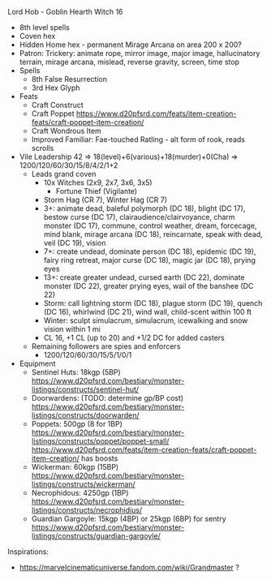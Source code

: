 Lord Hob - Goblin Hearth Witch 16
- 8th level spells
- Coven hex
- Hidden Home hex - permanent Mirage Arcana on area 200 x 200?
- Patron: Trickery: animate rope, mirror image, major image, hallucinatory terrain, mirage arcana, mislead, reverse gravity, screen, time stop
- Spells
  - 8th
    False Resurrection
  - 3rd
    Hex Glyph
- Feats
  - Craft Construct
  - Craft Poppet
    https://www.d20pfsrd.com/feats/item-creation-feats/craft-poppet-item-creation/
  - Craft Wondrous Item
  - Improved Familiar: Fae-touched Ratling - alt form of rook, reads scrolls
- Vile Leadership 42 => 18(level)+6(various)+18(murder)+0(Cha) => 1200/120/60/30/15/8/4/2/1+2
  - Leads grand coven
    - 10x Witches (2x9, 2x7, 3x6, 3x5)
      - Fortune Thief (Vigilante)
    - Storm Hag (CR 7), Winter Hag (CR 7)
    - 3+: animate dead, baleful polymorph (DC 18), blight (DC 17), bestow curse (DC 17), clairaudience/clairvoyance, charm monster (DC 17), commune, control weather, dream, forcecage, mind blank, mirage arcana (DC 18), reincarnate, speak with dead, veil (DC 19), vision
    - 7+: create undead, dominate person (DC 18), epidemic (DC 19), fairy ring retreat, major curse (DC 18), magic jar (DC 18), prying eyes
    - 13+: create greater undead, cursed earth (DC 22), dominate monster (DC 22), greater prying eyes, wail of the banshee (DC 22)
    - Storm: call lightning storm (DC 18), plague storm (DC 19), quench (DC 16), whirlwind (DC 21), wind wall, child-scent within 100 ft
    - Winter: sculpt simulacrum, simulacrum, icewalking and snow vision within 1 mi
    - CL 16, +1 CL (up to 20) and +1/2 DC for added casters
  - Remaining followers are spies and enforcers
    - 1200/120/60/30/15/5/1/0/1
- Equipment
  - Sentinel Huts: 18kgp (5BP)
    https://www.d20pfsrd.com/bestiary/monster-listings/constructs/sentinel-hut/
  - Doorwardens: (TODO: determine gp/BP cost)
    https://www.d20pfsrd.com/bestiary/monster-listings/constructs/doorwarden/
  - Poppets: 500gp (8 for 1BP)
    https://www.d20pfsrd.com/bestiary/monster-listings/constructs/poppet/poppet-small/
    https://www.d20pfsrd.com/feats/item-creation-feats/craft-poppet-item-creation/ has boosts
  - Wickerman: 60kgp (15BP)
    https://www.d20pfsrd.com/bestiary/monster-listings/constructs/wickerman/
  - Necrophidous: 4250gp (1BP)
    https://www.d20pfsrd.com/bestiary/monster-listings/constructs/necrophidius/
  - Guardian Gargoyle: 15kgp (4BP) or 25kgp (6BP) for sentry
    https://www.d20pfsrd.com/bestiary/monster-listings/constructs/guardian-gargoyle/

Inspirations:
- https://marvelcinematicuniverse.fandom.com/wiki/Grandmaster ?
